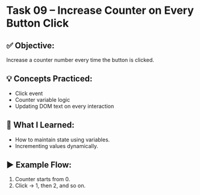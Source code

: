 # Task 09 – Increase Counter on Every Button Click

## ✅ Objective:
Increase a counter number every time the button is clicked.

## 💡 Concepts Practiced:
- Click event
- Counter variable logic
- Updating DOM text on every interaction

## 📘 What I Learned:
- How to maintain state using variables.
- Incrementing values dynamically.

## ▶️ Example Flow:
1. Counter starts from 0.
2. Click → 1, then 2, and so on.
